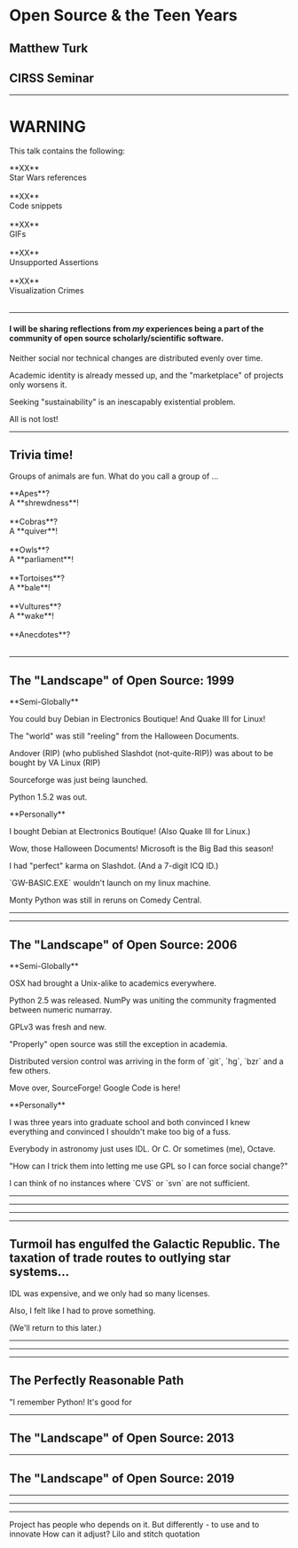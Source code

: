 <!-- .slide: class="titleslide" -->

# Open Source & the Teen Years
## Matthew Turk
## CIRSS Seminar

---

# WARNING

This talk contains the following:

<div class="appearing_row">
  <div class="fragment" data-fragment-index="1"><div class="left_align">
    **XX**
  </div></div>
  <div class="fragment" data-fragment-index="2"><div class="right_align">
    Star Wars references
  </div></div>
</div>

<br/>

<div class="appearing_row">
  <div class="fragment" data-fragment-index="1"><div class="left_align">
    **XX**
  </div></div>
  <div class="fragment" data-fragment-index="2"><div class="right_align">
    Code snippets
  </div></div>
</div>

<br/>

<div class="appearing_row">
  <div class="fragment" data-fragment-index="1"><div class="left_align">
    **XX**
  </div></div>
  <div class="fragment" data-fragment-index="2"><div class="right_align">
    GIFs
  </div></div>
</div>

<br/>

<div class="appearing_row">
  <div class="fragment" data-fragment-index="1"><div class="left_align">
    **XX**
  </div></div>
  <div class="fragment" data-fragment-index="2"><div class="right_align">
    Unsupported Assertions
  </div></div>
</div>

<br/>

<div class="appearing_row">
  <div class="fragment" data-fragment-index="1"><div class="left_align">
    **XX**
  </div></div>
  <div class="fragment" data-fragment-index="2"><div class="right_align">
    Visualization Crimes
  </div></div>
</div>

<br/>

---

#### I will be sharing reflections from *my* experiences being a part of the community of open source scholarly/scientific software.

Neither social nor technical changes are distributed evenly over time. <!-- .element class="fragment" -->

Academic identity is already messed up, and the "marketplace" of projects only worsens it. <!-- .element class="fragment" -->

Seeking "sustainability" is an inescapably existential problem.  <!-- .element class="fragment" -->

All is not lost! <!-- .element class="fragment" -->

---

## Trivia time!

Groups of animals are fun.  What do you call a group of ...

<div class="appearing_row">
  <div class="fragment">
    <div class="left_align">
    **Apes**?
    </div>
  </div>
  <div class="fragment">
    <div class="right_align">
      A **shrewdness**!
    </div>
  </div>
</div>

<br/>

<div class="appearing_row">
  <div class="fragment">
    <div class="left_align">
    **Cobras**?
    </div>
  </div>
  <div class="fragment">
    <div class="right_align">
      A **quiver**!
    </div>
  </div>
</div>

<br/>

<div class="appearing_row">
  <div class="fragment">
    <div class="left_align">
    **Owls**?
    </div>
  </div>
  <div class="fragment">
    <div class="right_align">
      A **parliament**!
    </div>
  </div>
</div>

<br/>

<div class="appearing_row">
  <div class="fragment">
    <div class="left_align">
    **Tortoises**?
    </div>
  </div>
  <div class="fragment">
    <div class="right_align">
      A **bale**!
    </div>
  </div>
</div>

<br/>

<div class="appearing_row">
  <div class="fragment">
    <div class="left_align">
    **Vultures**?
    </div>
  </div>
  <div class="fragment">
    <div class="right_align">
      A **wake**!
    </div>
  </div>
</div>

<br/>

<div class="appearing_row">
  <div class="fragment">
    <div class="left_align">
    **Anecdotes**?
    </div>
  </div>
  <div class="fragment">
    <div class="right_align">
      &nbsp;
    </div>
  </div>
</div>

---

## The "Landscape" of Open Source: 1999

<div class='multiCol'>
  <div class='col'>
    **Semi-Globally**
    <div class="fragment mediumtext">
      <p class="fragment">
        You could buy Debian in Electronics Boutique! And Quake III for Linux!
      </p>
      <p class="fragment">
        The "world" was still "reeling" from the Halloween Documents.
      </p>
      <p class="fragment">
        Andover (RIP) (who published Slashdot (not-quite-RIP)) was about to be bought by VA Linux (RIP)
      </p>
      <p class="fragment">
        Sourceforge was just being launched.
      </p>
      <p class="fragment">
        Python 1.5.2 was out.
      </p>
    </div>
  </div>
  <div class='col'>
    **Personally**
    <div class="fragment mediumtext">
      <p class="fragment">
        I bought Debian at Electronics Boutique!  (Also Quake III for Linux.)
      </p>
      <p class="fragment">
        Wow, those Halloween Documents!  Microsoft is the Big Bad this season!
      </p>
      <p class="fragment">
        I had "perfect" karma on Slashdot.  (And a 7-digit ICQ ID.)
      </p>
      <p class="fragment">
        `GW-BASIC.EXE` wouldn't launch on my linux machine.
      </p>
      <p class="fragment">
        Monty Python was still in reruns on Comedy Central.
      </p>
    </div>
  </div>
</div>

---

<!--.slide: data-background-image="images/peace_love_linux_2k.jpg" data-background-color="#000" data-background-size="auto 100%" data-background-position="center center" -->

---

## The "Landscape" of Open Source: 2006

<div class='multiCol'>
  <div class='col'>
    **Semi-Globally**
    <div class="fragment mediumtext">
      <p class="fragment">
        OSX had brought a Unix-alike to academics everywhere.
      </p>
      <p class="fragment">
        Python 2.5 was released.  NumPy was uniting the community fragmented between numeric numarray.
      </p>
      <p class="fragment">
        GPLv3 was fresh and new.
      </p>
      <p class="fragment">
        "Properly" open source was still the exception in academia.
      </p>
      <p class="fragment">
        Distributed version control was arriving in the form of `git`, `hg`, `bzr` and a few others.
      </p>
      <p class="fragment">
        Move over, SourceForge! Google Code is here!
      </p>
    </div>
  </div>
  <div class='col'>
    **Personally**
    <div class="fragment mediumtext">
      <p class="fragment">
        I was three years into graduate school and both convinced I knew everything and convinced I shouldn't make too big of a fuss.
      </p>
      <p class="fragment">
        Everybody in astronomy just uses IDL.  Or C.  Or sometimes (me), Octave.
      </p>
      <p class="fragment">
        "How can I trick them into letting me use GPL so I can force social change?"
      </p>
      <p class="fragment">
        I can think of no instances where `CVS` or `svn` are not sufficient.
      </p>
    </div>
  </div>
</div>

---

<!-- .slide: data-background-image="images/enzo_output.jpg" data-background-size="90% auto" data-background-position="center center" data-background-color="#000" -->

---

<!-- .slide: data-background-image="images/octave_output.jpg" data-background-size="auto 90%" data-background-position="center center" -->

---

<!-- .slide: data-background-image="images/visit_output.jpg" data-background-size="auto 90%" data-background-position="center center" -->

---

## Turmoil has engulfed the Galactic Republic.  The taxation of trade routes to outlying star systems...

IDL was expensive, and we only had so many licenses. <!-- .element: class="fragment" -->

Also, I felt like I had to prove something. <!-- .element: class="fragment" -->

(We'll return to this later.) <!-- .element: class="fragment" -->

---

<!-- .slide: data-background-image="images/hippodraw1.png" data-background-size="auto 90%" data-background-position="center center" -->

---

<!-- .slide: data-background-image="images/hippodraw2.png" data-background-size="auto 90%" data-background-position="center center" -->

---

## The Perfectly Reasonable Path

"I remember Python!  It's good for 


---

## The "Landscape" of Open Source: 2013

---

## The "Landscape" of Open Source: 2019


---


---

<!-- .slide: data-background-image="images/lilo.gif" data-background-size="auto 90%" data-background-position="center center" -->

---

Project has people who depends on it. But differently - to use and to innovate
How can it adjust?
Lilo and stitch quotation

